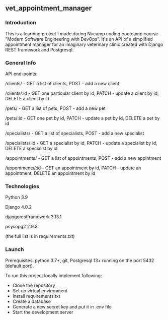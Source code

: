 
## vet_appointment_manager

### Introduction

This is a learning project I made during Nucamp coding bootcamp course "Modern Software Engineering with DevOps".
It's an API of a simplified appointment manager for an imaginary veterinary clinic created with Django REST framework and Postgresql.

### General Info

API end-points:

/clients/ - GET a list of clients, POST - add a new client

/clients/:id - GET one particular client by id, PATCH - update a client by id, DELETE a client by id

/pets/ - GET a list of pets, POST - add a new pet

/pets/:id - GET one pet by id, PATCH - update a pet by id, DELETE a pet by id

/specialists/ - GET a list of specialists, POST - add a new specialist

/specialists/:id - GET a specialist by id, PATCH - update a specialist by id, DELETE a specialist by id

/appointments/ - GET a list of appointments, POST - add a new appintment

/appontments/:id - GET an appointment by id, PATCH - update an appointment, DELETE an appointment by id

### Technologies

Python 3.9

Django 4.0.2

djangorestframework 3.13.1

psycopg2 2.9.3

(the full list is in requirements.txt)

### Launch

Prerequisites: python 3.7+, git, Postgresql 13+ running on the port 5432 (default port).

To run this project locally implement following:

* Clone the repository
* Set up virtual environment
* Install requirements.txt
* Create a database
* Generate a new secret key and put it in .env file
* Start the development server
